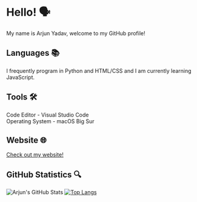 # Hello! 🗣
My name is Arjun Yadav, welcome to my GitHub profile!

## Languages 📚
I frequently program in Python and HTML/CSS and I am currently learning JavaScript.

## Tools 🛠
Code Editor - Visual Studio Code <br>
Operating System - macOS Big Sur

## Website 🌐
[Check out my website!](https://arjunyadav.net)

## GitHub Statistics 🔍
![Arjun's GitHub Stats](https://github-readme-stats.vercel.app/api?username=y-arjun-y&count_private=true&theme=synthwave&hide_rank=true)
[![Top Langs](https://github-readme-stats.vercel.app/api/top-langs/?username=y-arjun-y&theme=synthwave)](https://github.com/y-arjun-y/github-readme-stats)
